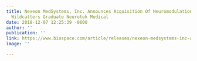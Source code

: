 ```yaml
---
title: Nexeon MedSystems, Inc. Announces Acquisition Of Neuromodulation IP From Health
  Wildcatters Graduate Neurotek Medical
date: 2018-12-07 12:25:39 -0600
author: ''
publication: ''
link: https://www.biospace.com/article/releases/nexeon-medsystems-inc-announces-acquisition-of-neuromodulation-ip-from-health-wildcatters-graduate-neurotek-medical-/
image: ''

---
```

